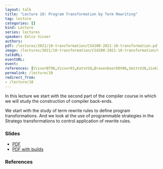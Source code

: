 ```yaml
---
layout: talk
title: "Lecture 10: Program Transformation by Term Rewriting"
tag: lecture
categories: []
kind: Lecture
series: lectures
speaker: Eelco Visser
authors:
pdf: /lectures/2021/10-transformation/CS4200-2021-10-transformation.pdf
image: /lectures/2021/10-transformation/CS4200-2021-10-transformation/CS4200-2021-10-transformation.001.png
talkURL:
eventURL:
event:
references: [VisserBT98,Visser03,KatsV10,BravenboerDOV06,SmitsV20,Siek2021]
permalink: /lecture/10
redirect_from:
- /lecture/10
---
```


In this lecture we start with the second part of the compiler course in which we will study the construction of compiler back-ends.

We start with the study of term rewrite rules to define program transformations. And we look at the use of programmable strategies in the Stratego transformations to control application of rewrite rules.

### Slides

* [PDF](2021/lectures/2021/10-transformation/CS4200-2021-10-transformation.pdf)
* [PDF with builds](2021/lectures/2021/10-transformation/CS4200-2021-10-transformation-builds.pdf)

### References
